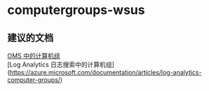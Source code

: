 
<properties
    pageTitle="computergroups-wsus"
    description="与计算机组 wsus 相关的问题"
    service="microsoft.operationalinsights"
    resource="operationalinsightsaccounts"
    authors="adoylemsft"
    displayorder=""
    selfHelpType="generic"
    supportTopicIds="32536711"
    resourceTags=""
    productPesIds="15725"
    cloudEnvironments="public, Blackforest, Fairfax"
/>


# computergroups-wsus


## **建议的文档**
[OMS 中的计算机组](https://blogs.technet.microsoft.com/msoms/2016/04/04/computer-groups-in-oms/) <br>
[Log Analytics 日志搜索中的计算机组] (https://azure.microsoft.com/documentation/articles/log-analytics-computer-groups/)


<!--HONumber=Oct16_HO5-->


